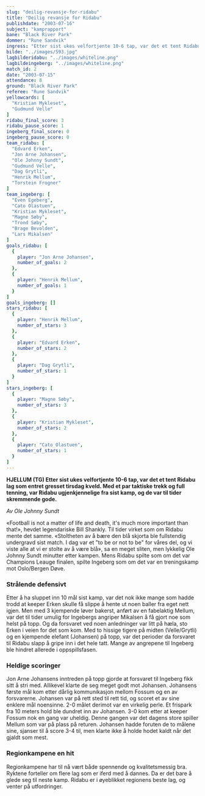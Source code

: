 ```yaml
---
slug: "deilig-revansje-for-ridabu"
title: "Deilig revansje for Ridabu"
publishdate: "2003-07-16"
subject: "kamprapport"
bane: "Black River Park"
dommer: "Rune Sandvik"
ingress: "Etter sist ukes velfortjente 10-6 tap, var det et tent Ridabu lag som entret gresset tirsdag kveld. Med et par taktiske trekk og full tenning, var Ridabu ugjenkjennelige fra sist kamp, og de var til tider skremmende gode."
bilde: "../images/593.jpg"
lagbilderidabu: "../images/whiteline.png"
lagbildeingeberg: "../images/whiteline.png"
match_id: 2
date: "2003-07-15"
attendance: 8
ground: "Black River Park"
referee: "Rune Sandvik"
yellowcards: [
  "Kristian Mykleset",
  "Gudmund Velle"
]
ridabu_final_score: 3
ridabu_pause_score: 1
ingeberg_final_score: 0
ingeberg_pause_score: 0
team_ridabu: [
  "Edvard Erken",
  "Jon Arne Johansen",
  "Ole Johnny Sundt",
  "Gudmund Velle",
  "Dag Grytli",
  "Henrik Mellum",
  "Torstein Frogner"
]
team_ingeberg: [
  "Even Egeberg",
  "Cato Olastuen",
  "Kristian Mykleset",
  "Magne Søby",
  "Trond Søby",
  "Brage Bevolden",
  "Lars Mikalsen"
]
goals_ridabu: [
  {
    player: "Jon Arne Johansen",
    number_of_goals: 2
  },
  {
    player: "Henrik Mellum",
    number_of_goals: 1
  }
]
goals_ingeberg: []
stars_ridabu: [
  {
    player: "Henrik Mellum",
    number_of_stars: 3
  },
  {
    player: "Edvard Erken",
    number_of_stars: 2
  },
  {
    player: "Dag Grytli",
    number_of_stars: 1
  }
]
stars_ingeberg: [
  {
    player: "Magne Søby",
    number_of_stars: 3
  },
  {
    player: "Kristian Mykleset",
    number_of_stars: 2
  },
  {
    player: "Cato Olastuen",
    number_of_stars: 1
  }
]
---
```


**HJELLUM (TG) Etter sist ukes velfortjente 10-6 tap, var det et tent Ridabu lag som entret gresset tirsdag kveld. Med et par taktiske trekk og full tenning, var Ridabu ugjenkjennelige fra sist kamp, og de var til tider skremmende gode.** 

*Av Ole Johnny Sundt*

«Football is not a matter of life and death, it's much more important than that!», hevdet legendariske Bill Shankly. Til tider virket som om Ridabu mente det samme. «Stoltheten av å bære den blå skjorta ble fullstendig undergravd sist match. I dag var et "to be or not to be" for våres del, og vi viste alle at vi er stolte av å være blå», sa en meget sliten, men lykkelig Ole Johnny Sundt minutter etter kampen. Mens Ridabu spilte som om det var Champions Leauge finalen, spilte Ingeberg som om det var en treningskamp mot Oslo/Bergen Døve.

### Strålende defensivt

Etter å ha sluppet inn 10 mål sist kamp, var det nok ikke mange som hadde trodd at keeper Erken skulle få slippe å hente ut noen baller fra eget nett igjen. Men med 3 kjempende løver bakerst, anført av en fabelaktig Mellum, var det til tider umulig for Ingebergs angriper Mikalsen å få gjort noe som helst på topp. Og da forsvaret ved noen anledninger var litt på hæla, sto Erken i veien for det som kom. Med to hissige tigere på midten (Velle/Grytli) og en kjempende elefant (Johansen) på topp, var det perioder da forsvaret til Ridabu slapp å gripe inn i det hele tatt. Mange av angrepene til Ingeberg ble hindret allerede i oppspillsfasen.

### Heldige scoringer

Jon Arne Johansens inntreden på topp gjorde at forsvaret til Ingeberg fikk sitt å stri med. Allikevel klarte de seg meget godt mot Johansen. Johansens første mål kom etter dårlig kommunikasjon mellom Fossum og en av forsvarerne. Johansen var på rett sted til rett tid, og scoret et av sine enklere mål noensinne. 2-0 målet derimot var en virkelig perle. Et frispark fra 10 meters hold ble dundret inn av Johansen. 3-0 kom etter at keeper Fossum nok en gang var uheldig. Denne gangen var det dagens store spiller Mellum som var på plass på returen. Johansen hadde foruten de to målene sine, sjanser til å score 3-4 til, men klarte ikke å holde hodet kaldt når det gjaldt som mest.

### Regionkampene en hit

Regionkampene har til nå vært både spennende og kvalitetsmessig bra. Ryktene forteller om flere lag som er iferd med å dannes. Da er det bare å glede seg til neste kamp. Ridabu er i øyeblikket regionens beste lag, og venter på utfordringer.